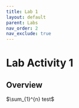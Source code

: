 ```yaml
---
title: Lab 1
layout: default
parent: Labs
nav_order: 2
nav_exclude: true
---
```

# Lab Activity 1
## Overview
$\sum_{1}^{n} test$